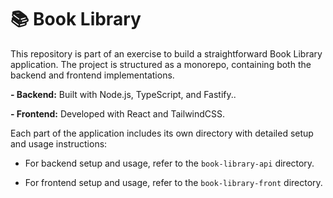 # 📚 Book Library

This repository is part of an exercise to build a straightforward Book Library application. The project is structured as a monorepo, containing both the backend and frontend implementations.

**- Backend:** Built with Node.js, TypeScript, and Fastify..

**- Frontend:** Developed with React and TailwindCSS.

Each part of the application includes its own directory with detailed setup and usage instructions:

- For backend setup and usage, refer to the `book-library-api` directory.

- For frontend setup and usage, refer to the `book-library-front` directory.
